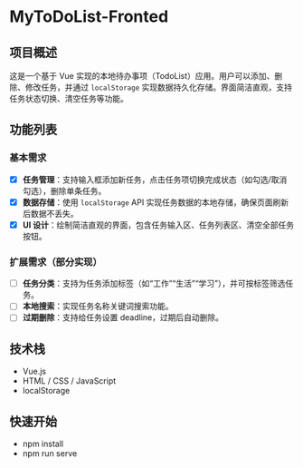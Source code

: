 # MyToDoList-Fronted
## 项目概述
这是一个基于 Vue 实现的本地待办事项（TodoList）应用。用户可以添加、删除、修改任务，并通过 `localStorage` 实现数据持久化存储。界面简洁直观，支持任务状态切换、清空任务等功能。
## 功能列表

### 基本需求
- [x] **任务管理**：支持输入框添加新任务，点击任务项切换完成状态（如勾选/取消勾选），删除单条任务。
- [x] **数据存储**：使用 `localStorage` API 实现任务数据的本地存储，确保页面刷新后数据不丢失。
- [x] **UI 设计**：绘制简洁直观的界面，包含任务输入区、任务列表区、清空全部任务按钮。

### 扩展需求（部分实现）
- [ ] **任务分类**：支持为任务添加标签（如“工作”“生活”“学习”），并可按标签筛选任务。
- [ ] **本地搜索**：实现任务名称关键词搜索功能。
- [ ] **过期删除**：支持给任务设置 deadline，过期后自动删除。

## 技术栈
- Vue.js
- HTML / CSS / JavaScript
- localStorage

## 快速开始

- npm install
- npm run serve

